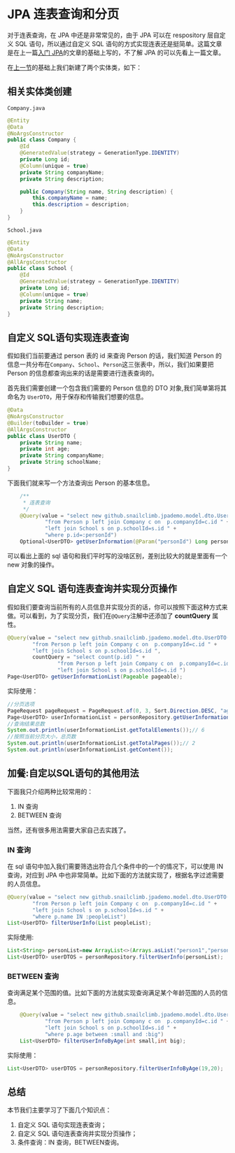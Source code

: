 # JPA 连表查询和分页

对于连表查询，在 JPA 中还是非常常见的，由于  JPA 可以在 respository 层自定义 SQL 语句，所以通过自定义 SQL 语句的方式实现连表还是挺简单。这篇文章是在上一篇[入门 JPA](./springboot-jpa)的文章的基础上写的，不了解 JPA 的可以先看上一篇文章。

在[上一节](./springboot-jpa)的基础上我们新建了两个实体类，如下：

## 相关实体类创建

`Company.java`

```java
@Entity
@Data
@NoArgsConstructor
public class Company {
    @Id
    @GeneratedValue(strategy = GenerationType.IDENTITY)
    private Long id;
    @Column(unique = true)
    private String companyName;
    private String description;

    public Company(String name, String description) {
        this.companyName = name;
        this.description = description;
    }
}
```

`School.java`

```java
@Entity
@Data
@NoArgsConstructor
@AllArgsConstructor
public class School {
    @Id
    @GeneratedValue(strategy = GenerationType.IDENTITY)
    private Long id;
    @Column(unique = true)
    private String name;
    private String description;
}
```

## 自定义 SQL语句实现连表查询

假如我们当前要通过 person 表的 id 来查询 Person 的话，我们知道 Person 的信息一共分布在`Company`、`School`、`Person`这三张表中，所以，我们如果要把 Person 的信息都查询出来的话是需要进行连表查询的。

首先我们需要创建一个包含我们需要的 Person 信息的 DTO 对象,我们简单第将其命名为 `UserDTO`，用于保存和传输我们想要的信息。

```java
@Data
@NoArgsConstructor
@Builder(toBuilder = true)
@AllArgsConstructor
public class UserDTO {
    private String name;
    private int age;
    private String companyName;
    private String schoolName;
}
```

下面我们就来写一个方法查询出 Person 的基本信息。

```java
    /**
     * 连表查询
     */
    @Query(value = "select new github.snailclimb.jpademo.model.dto.UserDTO(p.name,p.age,c.companyName,s.name) " +
            "from Person p left join Company c on  p.companyId=c.id " +
            "left join School s on p.schoolId=s.id " +
            "where p.id=:personId")
    Optional<UserDTO> getUserInformation(@Param("personId") Long personId);
```

可以看出上面的 sql 语句和我们平时写的没啥区别，差别比较大的就是里面有一个 new 对象的操作。

## 自定义 SQL 语句连表查询并实现分页操作

假如我们要查询当前所有的人员信息并实现分页的话，你可以按照下面这种方式来做。可以看到，为了实现分页，我们在`@Query`注解中还添加了 **countQuery** 属性。

```java
@Query(value = "select new github.snailclimb.jpademo.model.dto.UserDTO(p.name,p.age,c.companyName,s.name) " +
        "from Person p left join Company c on  p.companyId=c.id " +
        "left join School s on p.schoolId=s.id ",
        countQuery = "select count(p.id) " +
                "from Person p left join Company c on  p.companyId=c.id " +
                "left join School s on p.schoolId=s.id ")
Page<UserDTO> getUserInformationList(Pageable pageable);
```

实际使用：

```java
//分页选项
PageRequest pageRequest = PageRequest.of(0, 3, Sort.Direction.DESC, "age");
Page<UserDTO> userInformationList = personRepository.getUserInformationList(pageRequest);
//查询结果总数
System.out.println(userInformationList.getTotalElements());// 6
//按照当前分页大小，总页数
System.out.println(userInformationList.getTotalPages());// 2
System.out.println(userInformationList.getContent());
```

## 加餐:自定以SQL语句的其他用法

下面我只介绍两种比较常用的：

1. IN 查询
2. BETWEEN 查询

当然，还有很多用法需要大家自己去实践了。

### IN 查询

 在 sql 语句中加入我们需要筛选出符合几个条件中的一个的情况下，可以使用 IN 查询，对应到 JPA 中也非常简单。比如下面的方法就实现了，根据名字过滤需要的人员信息。

```java
@Query(value = "select new github.snailclimb.jpademo.model.dto.UserDTO(p.name,p.age,c.companyName,s.name) " +
        "from Person p left join Company c on  p.companyId=c.id " +
        "left join School s on p.schoolId=s.id " +
        "where p.name IN :peopleList")
List<UserDTO> filterUserInfo(List peopleList);
```

实际使用:

```java
List<String> personList=new ArrayList<>(Arrays.asList("person1","person2"));
List<UserDTO> userDTOS = personRepository.filterUserInfo(personList);
```

### BETWEEN 查询

查询满足某个范围的值。比如下面的方法就实现查询满足某个年龄范围的人员的信息。

```java
    @Query(value = "select new github.snailclimb.jpademo.model.dto.UserDTO(p.name,p.age,c.companyName,s.name) " +
            "from Person p left join Company c on  p.companyId=c.id " +
            "left join School s on p.schoolId=s.id " +
            "where p.age between :small and :big")
    List<UserDTO> filterUserInfoByAge(int small,int big);
```

实际使用：

```java
List<UserDTO> userDTOS = personRepository.filterUserInfoByAge(19,20);
```

## 总结

本节我们主要学习了下面几个知识点：

1. 自定义 SQL 语句实现连表查询；
2. 自定义 SQL 语句连表查询并实现分页操作；
3. 条件查询：IN 查询，BETWEEN查询。
